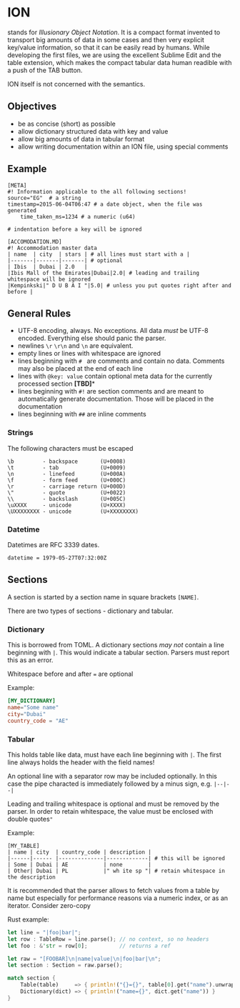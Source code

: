 # ION
stands for *Illusionary Object Notation*. It is a compact format invented to transport big amounts of data in some cases and then very explicit key/value information, so that it can be easily read by humans.
While developing the first files, we are using the excellent Sublime Edit and the table extension, which makes the compact tabular data human readible with a push of the TAB button.

ION itself is not concerned with the semantics.

## Objectives
- be as concise (short) as possible
- allow dictionary structured data with key and value
- allow big amounts of data in tabular format
- allow writing documentation within an ION file, using special comments

## Example
```
[META]
#! Information applicable to the all following sections!
source="EG"  # a string
timestamp=2015-06-04T06:47 # a date object, when the file was generated
    time_taken_ms=1234 # a numeric (u64)
    
# indentation before a key will be ignored

[ACCOMODATION.MD]
#! Accommodation master data
| name  | city  | stars | # all lines must start with a |
|-------|-------|-------| # optional
| Ibis  | Dubai | 2.0   |
|Ibis Mall of the Emirates|Dubai|2.0| # leading and trailing whitespace will be ignored
|Kempinkski|" D U B A I "|5.0| # unless you put quotes right after and before |
```

## General Rules

- UTF-8 encoding, always. No exceptions. All data *must* be UTF-8 encoded. Everything else should panic the parser.
- newlines `\r` `\r\n` and `\n` are equivalent.
- empty lines or lines with whitespace are ignored
- lines beginning with `# ` are comments and contain no data. Comments may also be placed at the end of each line
- lines with `@key: value` contain optional meta data for the currently processed section **[TBD]***
- lines beginning with `#!` are section comments and are meant to automatically generate documentation. Those will be placed in the documentation 
- lines beginning with `##` are inline comments

### Strings

The following characters must be escaped
```
\b         - backspace       (U+0008)
\t         - tab             (U+0009)
\n         - linefeed        (U+000A)
\f         - form feed       (U+000C)
\r         - carriage return (U+000D)
\"         - quote           (U+0022)
\\         - backslash       (U+005C)
\uXXXX     - unicode         (U+XXXX)
\UXXXXXXXX - unicode         (U+XXXXXXXX)
```

### Datetime
Datetimes are RFC 3339 dates.

```
datetime = 1979-05-27T07:32:00Z
```

## Sections

A section is started by a section name in square brackets `[NAME]`. 

There are two types of sections - dictionary and tabular.

### Dictionary

This is borrowed from TOML. A dictionary sections *may not* contain a line beginning with `|`. This would indicate a tabular section. 
Parsers must report this as an error.

Whitespace before and after `=` are optional

Example:

```toml
[MY_DICTIONARY]
name="Some name"
city="Dubai"
country_code = "AE"
```
### Tabular

This holds table like data, must have each line beginning with `|`.
The first line always holds the header with the field names!

An optional line with a separator row may be included optionally. In this case the pipe characted is immediately followed by a minus sign, e.g. `|--|--|`

Leading and trailing whitespace is optional and must be removed by the parser. In order to retain whitespace, the value must be enclosed with double quotes`"`

Example: 

```
[MY_TABLE]
| name | city  | country_code | description |
|------|------ |--------------|-------------| # this will be ignored
| Some | Dubai | AE           | none        |          
| Other| Dubai | PL           |" wh ite sp "| # retain whitespace in the description
```

It is recommended that the parser allows to fetch values from a table by name but especially for performance reasons via a numeric index, or as an iterator.
Consider zero-copy 

Rust example:

```rust
let line = "|foo|bar|";
let row : TableRow = line.parse(); // no context, so no headers
let foo : &'str = row[0];          // returns a ref

let raw = "[FOOBAR]\n|name|value|\n|foo|bar|\n";
let section : Section = raw.parse();

match section {
    Table(table)     => { println!("{}={}", table[0].get("name").unwrap(), table[0][0].unwrap()) },
    Dictionary(dict) => { println!("name={}", dict.get("name")) }
}
```
